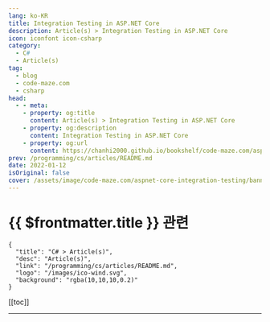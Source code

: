 ```yaml
---
lang: ko-KR
title: Integration Testing in ASP.NET Core
description: Article(s) > Integration Testing in ASP.NET Core
icon: iconfont icon-csharp
category: 
  - C#
  - Article(s)
tag: 
  - blog
  - code-maze.com
  - csharp
head:  
  - - meta:
    - property: og:title
      content: Article(s) > Integration Testing in ASP.NET Core
    - property: og:description
      content: Integration Testing in ASP.NET Core
    - property: og:url
      content: https://chanhi2000.github.io/bookshelf/code-maze.com/aspnet-core-integration-testing.html
prev: /programming/cs/articles/README.md
date: 2022-01-12
isOriginal: false
cover: /assets/image/code-maze.com/aspnet-core-integration-testing/banner.png
---
```


# {{ $frontmatter.title }} 관련

```component VPCard
{
  "title": "C# > Article(s)",
  "desc": "Article(s)",
  "link": "/programming/cs/articles/README.md",
  "logo": "/images/ico-wind.svg",
  "background": "rgba(10,10,10,0.2)"
}
```

[[toc]]

---

<SiteInfo
  name="Integration Testing in ASP.NET Core"
  desc="We are going to learn about Integration testing in ASP.NET Core, and how to use WebApplicationFactory class that helps in the process."
  url="https://code-maze.com/aspnet-core-integration-testing/"
  logo="/assets/image/code-maze.com/favicon.png"
  preview="/assets/image/code-maze.com/aspnet-core-integration-testing/banner.png"/>

<!-- TODO: 작성 -->
